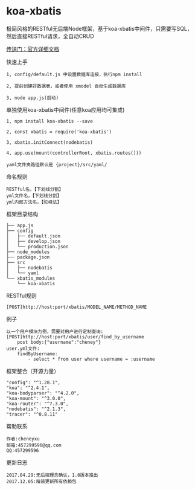 # koa-xbatis
极简风格的RESTful无后端Node框架，基于koa-xbatis中间件，只需要写SQL，然后直接RESTful请求，全自动CRUD

[传送门：官方详细文档](https://cheneyweb.github.io/x-koa/dist/index.html)

快速上手
>
	1, config/default.js 中设置数据库连接，执行npm install

	2, 提前创建好数据表，或者使用 xmodel 自动生成数据库

	3, node app.js(启动)

单独使用koa-xbatis中间件(任意koa应用均可集成)
>
	1, npm install koa-xbatis --save

	2, const xbatis = require('koa-xbatis')

	3, xbatis.initConnect(nodebatis)

	4, app.use(mount(controllerRoot, xbatis.routes()))

	yaml文件夹路径默认是 {project}/src/yaml/

命名规则
>
	RESTful名，【下划线分割】
	yml文件名，【下划线分割】
	yml内部方法名，【驼峰法】

框架目录结构
>
	├── app.js
	├── config
	│   ├── default.json
	│   ├── develop.json
	│   └── production.json
	├── node_modules
	├── package.json
	├── src
	│   ├── nodebatis
	│   └── yaml
	└── xbatis_modules
	    └── koa-xbatis

RESTful规则
>
	[POST]http://host:port/xbatis/MODEL_NAME/METHOD_NAME

例子
>
	以一个用户模块为例，需要对用户进行定制查询:
	[POST]http://host:port/xbatis/user/find_by_username
		post body:{"username":"cheney"}
	user.yml文件:
		findByUsername:	
    		- select * from user where username = :username

框架整合（开源力量）
>
    "config": "^1.28.1",
    "koa": "^2.4.1",
    "koa-bodyparser": "^4.2.0",
    "koa-mount": "^3.0.0",
    "koa-router": "^7.3.0",
    "nodebatis": "^2.1.3",
    "tracer": "^0.8.11"

帮助联系
>
	作者:cheneyxu
	邮箱:457299596@qq.com
	QQ:457299596

更新日志
>
	2017.04.29:无后端理念确认，1.0版本推出
	2017.12.05:精简更新所有依赖包
